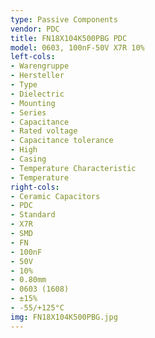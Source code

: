 ```yaml
---
type: Passive Components
vendor: PDC
title: FN18X104K500PBG PDC
model: 0603, 100nF-50V X7R 10%
left-cols:
- Warengruppe
- Hersteller
- Type
- Dielectric
- Mounting
- Series
- Capacitance
- Rated voltage
- Capacitance tolerance
- High
- Casing
- Temperature Characteristic
- Temperature
right-cols:
- Ceramic Capacitors
- PDC
- Standard
- X7R
- SMD
- FN
- 100nF
- 50V
- 10%
- 0.80mm
- 0603 (1608)
- ±15%
- -55/+125°C
img: FN18X104K500PBG.jpg
---
```

